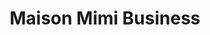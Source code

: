 ---
title: "Maison Mimi Business"
url: /kinshasa/maison-mimi-business/
shop: magasin de variétés
---